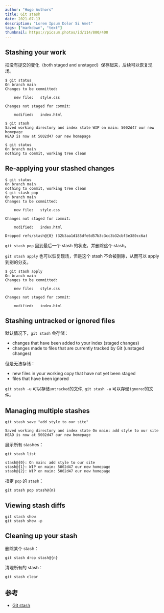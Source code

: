 ```yaml
---
author: "Hugo Authors"
title: Git stash
date: 2021-07-13
description: "Lorem Ipsum Dolor Si Amet"
tags: ["markdown", "text"]
thumbnail: https://picsum.photos/id/114/800/400
---
```


## Stashing your work

把没有提交的变化（both staged and unstaged）保存起来，后续可以恢复现场。

```shell
$ git status
On branch main
Changes to be committed:

    new file:   style.css

Changes not staged for commit:

    modified:   index.html

$ git stash
Saved working directory and index state WIP on main: 5002d47 our new homepage
HEAD is now at 5002d47 our new homepage

$ git status
On branch main
nothing to commit, working tree clean
```

## Re-applying your stashed changes

```shell
$ git status
On branch main
nothing to commit, working tree clean
$ git stash pop
On branch main
Changes to be committed:

    new file:   style.css

Changes not staged for commit:

    modified:   index.html

Dropped refs/stash@{0} (32b3aa1d185dfe6d57b3c3cc3b32cbf3e380cc6a)
```

`git stash pop` 回到最后一个 stash 的状态，并删除这个 stash。

`git stash apply` 也可以恢复现场，但是这个 stash 不会被删除，从而可以 apply 到别的分支。

```shell
$ git stash apply
On branch main
Changes to be committed:

    new file:   style.css

Changes not staged for commit:

    modified:   index.html
```

## Stashing untracked or ignored files

默认情况下，`git stash` 会存储：

- changes that have been added to your index (staged changes)
- changes made to files that are currently tracked by Git (unstaged changes)

但是无法存储：

- new files in your working copy that have not yet been staged
- files that have been ignored

`git stash -u` 可以存储`untracked`的文件,
`git stash -a` 可以存储`ignored`的文件。

## Managing multiple stashes

```shell
git stash save "add style to our site"
```

```console
Saved working directory and index state On main: add style to our site
HEAD is now at 5002d47 our new homepage
```

展示所有 stashes：

```shell
git stash list
```

```console
stash@{0}: On main: add style to our site
stash@{1}: WIP on main: 5002d47 our new homepage
stash@{2}: WIP on main: 5002d47 our new homepage

```

指定 `pop` 的 `stash`：

```shell
git stash pop stash@{n}
```

## Viewing stash diffs

```shell
git stash show
git stash show -p
```

## Cleaning up your stash

删除某个 stash：

```shell
git stash drop stash@{n}
```

清理所有的 stash：

```shell
git stash clear
```

## 参考

- [Git stash](https://www.atlassian.com/git/tutorials/saving-changes/git-stash)
